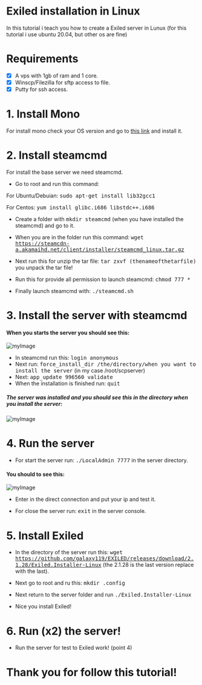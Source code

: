 # Exiled installation in Linux 

In this tutorial i teach you how to create a Exiled server in Lunux (for this tutorial i use ubuntu 20.04, but other os are fine)

# Requirements

- [X] A vps with 1gb of ram and 1 core.
- [x] Winscp/Filezilla for sftp access to file.
- [x] Putty for ssh access.

# 1. Install Mono

For install mono check your OS version and go to [this link](https://www.mono-project.com/download/stable/#download-lin) and install it.

# 2. Install steamcmd

For install the base server we need steamcmd.

* Go to root and run this command: 

For Ubuntu/Debuian: <kbd>sudo apt-get install lib32gcc1</kbd> 

For Centos: <kbd>yum install glibc.i686 libstdc++.i686</kbd>

* Create a folder with <kbd>mkdir steamcmd</kbd> (when you have installed the steamcmd) and go to it.

* When you are in the folder run this command: <kbd>wget https://steamcdn-a.akamaihd.net/client/installer/steamcmd_linux.tar.gz</kbd>

* Next run this for unzip the tar file: <kbd>tar zxvf (thenameofthetarfile)</kbd> you unpack the tar file!

* Run this for provide all permission to launch steamcmd: <kbd>chmod 777 *</kbd>

* Finally launch steamcmd with: <kbd>./steamcmd.sh</kbd>

# 3. Install the server with steamcmd

#### When you starts the server you should see this:

![myImage](https://i.imgur.com/rUK7zLn.png)

* In steamcmd run this: <kbd>login anonymous</kbd>
* Next run: <kbd>force_install_dir /the/directory/when you want to install the server</kbd> (in my case /root/scpserver)
* Next: <kbd>app_update 996560 validate</kbd>
* When the installation is finished run: <kbd>quit</kbd>

##### The server was installed and you should see this in the directory when you install the server:

![myImage](https://i.imgur.com/kKgZYvI.png)

# 4. Run the server

* For start the server run: <kbd>./LocalAdmin 7777</kbd> in the server directory.

#### You should to see this:
![myImage](https://i.imgur.com/udm9iog.png)

* Enter in the direct connection and put your ip and test it.

* For close the server run: <kbd>exit</kbd> in the server console.

# 5. Install Exiled
* In the directory of the server run this: <kbd>wget https://github.com/galaxy119/EXILED/releases/download/2.1.28/Exiled.Installer-Linux</kbd> (the 2.1.28 is the last version replace with the last).

* Next go to root and ru this: <kbd>mkdir .config</kbd>

* Next return to the server folder and run <kbd>./Exiled.Installer-Linux</kbd>

* Nice you install Exiled!

# 6. Run (x2) the server!

* Run the server for test to Exiled work! (point 4)

# Thank you for follow this tutorial!


















